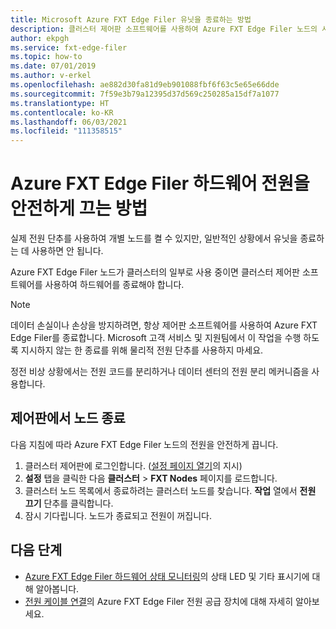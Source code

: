 ```yaml
---
title: Microsoft Azure FXT Edge Filer 유닛을 종료하는 방법
description: 클러스터 제어판 소프트웨어를 사용하여 Azure FXT Edge Filer 노드의 시작 및 안전 종료 절차를 알아봅니다.
author: ekpgh
ms.service: fxt-edge-filer
ms.topic: how-to
ms.date: 07/01/2019
ms.author: v-erkel
ms.openlocfilehash: ae882d30fa81d9eb901088fbf6f63c5e65e66dde
ms.sourcegitcommit: 7f59e3b79a12395d37d569c250285a15df7a1077
ms.translationtype: HT
ms.contentlocale: ko-KR
ms.lasthandoff: 06/03/2021
ms.locfileid: "111358515"
---
```

# <a name="how-to-safely-power-off-azure-fxt-edge-filer-hardware"></a>Azure FXT Edge Filer 하드웨어 전원을 안전하게 끄는 방법

실제 전원 단추를 사용하여 개별 노드를 켤 수 있지만, 일반적인 상황에서 유닛을 종료하는 데 사용하면 안 됩니다.

Azure FXT Edge Filer 노드가 클러스터의 일부로 사용 중이면 클러스터 제어판 소프트웨어를 사용하여 하드웨어를 종료해야 합니다.

> [!NOTE]
> 데이터 손실이나 손상을 방지하려면, 항상 제어판 소프트웨어를 사용하여 Azure FXT Edge Filer를 종료합니다. Microsoft 고객 서비스 및 지원팀에서 이 작업을 수행 하도록 지시하지 않는 한 종료를 위해 물리적 전원 단추를 사용하지 마세요.
>
> 정전 비상 상황에서는 전원 코드를 분리하거나 데이터 센터의 전원 분리 메커니즘을 사용합니다.

## <a name="shut-down-a-node-from-the-control-panel"></a>제어판에서 노드 종료

다음 지침에 따라 Azure FXT Edge Filer 노드의 전원을 안전하게 끕니다.

1. 클러스터 제어판에 로그인합니다. ([설정 페이지 열기](fxt-cluster-create.md#open-the-settings-pages)의 지시)
1. **설정** 탭을 클릭한 다음 **클러스터** > **FXT Nodes** 페이지를 로드합니다.
1. 클러스터 노드 목록에서 종료하려는 클러스터 노드를 찾습니다. **작업** 열에서 **전원 끄기** 단추를 클릭합니다.
1. 잠시 기다립니다. 노드가 종료되고 전원이 꺼집니다.

## <a name="next-steps"></a>다음 단계

* [Azure FXT Edge Filer 하드웨어 상태 모니터링](fxt-monitor.md)의 상태 LED 및 기타 표시기에 대해 알아봅니다.
* [전원 케이블 연결](fxt-network-power.md#connect-power-cables)의 Azure FXT Edge Filer 전원 공급 장치에 대해 자세히 알아보세요.
